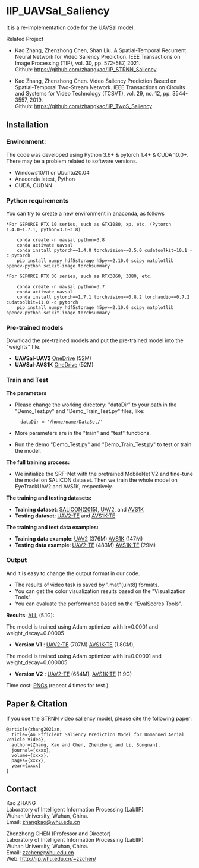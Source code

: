 # IIP_UAVSal_Saliency

It is a re-implementation code for the UAVSal model. 

Related Project
* Kao Zhang, Zhenzhong Chen, Shan Liu. A Spatial-Temporal Recurrent Neural Network for Video Saliency Prediction. IEEE Transactions on Image Processing (TIP), vol. 30, pp. 572-587, 2021. <br />
Github: https://github.com/zhangkao/IIP_STRNN_Saliency

* Kao Zhang, Zhenzhong Chen. Video Saliency Prediction Based on Spatial-Temporal Two-Stream Network. IEEE Transactions on Circuits and Systems for Video Technology (TCSVT), vol. 29, no. 12, pp. 3544-3557, 2019. <br />
Github: https://github.com/zhangkao/IIP_TwoS_Saliency


## Installation 
### Environment:
The code was developed using Python 3.6+ & pytorch 1.4+ & CUDA 10.0+. There may be a problem related to software versions.
* Windows10/11 or Ubuntu20.04
* Anaconda latest, Python 
* CUDA, CUDNN

### Python requirements
You can try to create a new environment in anaconda, as follows

    *For GEFORCE RTX 10 series, such as GTX1080, xp, etc. (Pytorch 1.4.0~1.7.1, python=3.6~3.8)

        conda create -n uavsal python=3.8
        conda activate uavsal
        conda install pytorch==1.4.0 torchvision==0.5.0 cudatoolkit=10.1 -c pytorch
        pip install numpy hdf5storage h5py==2.10.0 scipy matplotlib opencv-python scikit-image torchsummary

    *For GEFORCE RTX 30 series, such as RTX3060, 3080, etc.
        
        conda create -n uavsal python=3.7
        conda activate uavsal
        conda install pytorch==1.7.1 torchvision==0.8.2 torchaudio==0.7.2 cudatoolkit=11.0 -c pytorch
        pip install numpy hdf5storage h5py==2.10.0 scipy matplotlib opencv-python scikit-image torchsummary


### Pre-trained models
Download the pre-trained models and put the pre-trained model into the "weights" file.

* **UAVSal-UAV2** 
[OneDrive](https://whueducn-my.sharepoint.com/:u:/g/personal/zhangkao_whu_edu_cn/ERHo7kkmKjlEmbw7p8zQ1BUBn54i6jn6dabTkzkwNO50FA?e=7PWhjB) (52M)
* **UAVSal-AVS1K** 
[OneDrive](https://whueducn-my.sharepoint.com/:u:/g/personal/zhangkao_whu_edu_cn/ERJkGY-zClhBpEqgOixdTNcBhF6EYnJPGvKUlhcflxttcg?e=PaIycZ) (52M)

### Train and Test

**The parameters**

* Please change the working directory: "dataDir" to your path in the "Demo_Test.py" and "Demo_Train_Test.py" files, like:

        dataDir = '/home/name/DataSet/'
        
* More parameters are in the "train" and "test" functions.
* Run the demo "Demo_Test.py" and "Demo_Train_Test.py" to test or train the model.

**The full training process:**


* We initialize the SRF-Net with the pretrained MobileNet V2 and fine-tune the model on SALICON dataset. Then we train the whole model on EyeTrackUAV2  and AVS1K, respectively.

**The training and testing datasets:**

* **Training dataset**: 
[SALICON(2015)](http://salicon.net/), 
[UAV2](https://www.mdpi.com/2504-446X/4/1/2/), and 
[AVS1K](http://cvteam.buaa.edu.cn/papers.html/)
* **Testing dataset**: 
[UAV2-TE](https://www.mdpi.com/2504-446X/4/1/2/) and
[AVS1K-TE](http://cvteam.buaa.edu.cn/papers.html/)


**The training and test data examples:**
* **Training data example**: 
[UAV2](https://whueducn-my.sharepoint.com/:u:/g/personal/zhangkao_whu_edu_cn/ET1Fa3CqLyxCrpsCwF8gM-8BTJye0OLztTl5vigg-Kr7gw?e=iFMLga) (376M)
[AVS1K](https://whueducn-my.sharepoint.com/:u:/g/personal/zhangkao_whu_edu_cn/EbxQR0fnsppEnVD4Y7SCELIBgYSuAjYct1stVXQcxAGivQ?e=6g5QOc) (147M)
* **Testing data example**:
[UAV2-TE](https://whueducn-my.sharepoint.com/:u:/g/personal/zhangkao_whu_edu_cn/EaAkpNbZ0YxCtEKnLid4BpwBtWfm4KcrsM3qDmAn4jNX_A?e=jBd8Df) (483M)
[AVS1K-TE](https://whueducn-my.sharepoint.com/:u:/g/personal/zhangkao_whu_edu_cn/EeHjqpW3aetAqRmtKt7UCU8BtZirn1PsfIhT8GgWRlPzPQ?e=WiyANH) (29M)




### Output
And it is easy to change the output format in our code.
* The results of video task is saved by ".mat"(uint8) formats.
* You can get the color visualization results based on the "Visualization Tools".
* You can evaluate the performance based on the "EvalScores Tools".


**Results**: [ALL](https://whueducn-my.sharepoint.com/:f:/g/personal/zhangkao_whu_edu_cn/EucCA9ArT1NIqpEokhDjzSMBivD86OFdKrtuzUvHw9UIJA?e=R9ofo9) (5.1G):

The model is trained using Adam optimizer with lr=0.0001 and weight_decay=0.00005    
* **Version V1** : 
[UAV2-TE](https://whueducn-my.sharepoint.com/:u:/g/personal/zhangkao_whu_edu_cn/ET2r9UlJ4R1Dkc5eLIq_qr0BfwEy9VIXreb5zElzPAy9vQ?e=oMepX9) (707M)
[AVS1K-TE](https://whueducn-my.sharepoint.com/:u:/g/personal/zhangkao_whu_edu_cn/EWjG4vOefPZItLWE0L1eGbkBAsHgVUsbK1AU6tbbXwWZNA?e=KAiTSQ) (1.8GM), 

The model is trained using Adam optimizer with lr=0.00001 and weight_decay=0.000005 
* **Version V2** : 
[UAV2-TE](https://whueducn-my.sharepoint.com/:u:/g/personal/zhangkao_whu_edu_cn/EUuGfQaPiVFAi42YUnyzHzgBVyqhG2InQXKIyupJxUuEYw?e=wQodTB) (654M), 
[AVS1K-TE](https://whueducn-my.sharepoint.com/:u:/g/personal/zhangkao_whu_edu_cn/EUsv8PA3gqdHldJZKMrTCGQBoA9c2_J29ifDkdBh--W_3g?e=qFD1Qa) (1.9G)

Time cost: [PNGs](https://whueducn-my.sharepoint.com/:f:/g/personal/zhangkao_whu_edu_cn/Eka_swtqjChAh9JycJRD1PYBDR6HjFUqbXREOvGRuEDokw?e=FIjd6h) (repeat 4 times for test.)

## Paper & Citation

If you use the STRNN video saliency model, please cite the following paper: 
```
@article{zhang2021an,
  title={An Efficient Saliency Prediction Model for Unmanned Aerial Vehicle Video},
  author={Zhang, Kao and Chen, Zhenzhong and Li, Songnan},
  journal={xxxx},
  volume={xxxx},
  pages={xxxx},
  year={xxxx}
}
```

## Contact
Kao ZHANG  <br />
Laboratory of Intelligent Information Processing (LabIIP)  <br />
Wuhan University, Wuhan, China.  <br />
Email: zhangkao@whu.edu.cn  <br />

Zhenzhong CHEN (Professor and Director) <br />
Laboratory of Intelligent Information Processing (LabIIP)  <br />
Wuhan University, Wuhan, China.  <br />
Email: zzchen@whu.edu.cn  <br />
Web: http://iip.whu.edu.cn/~zzchen/  <br />